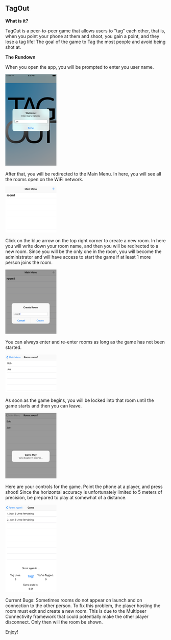 ## TagOut

**What is it?**

TagOut is a peer-to-peer game that allows users to "tag" each other, that is, when you point your phone at them and shoot, you gain a point, and they lose a tag life! The goal of the game to Tag the most people and avoid being shot at.

**The Rundown**

When you open the app, you will be prompted to enter you user name. 

<img src="GitHubImages/1.png" width="160"> 

After that, you will be redirected to the Main Menu. In here, you will see all the rooms open on the WiFi network.

<img src="GitHubImages/2.png" width="160"> 

Click on the blue arrow on the top right corner to create a new room. In here you will write down your room name, and then you will be redirected to a new room. Since you will be the only one in the room, you will become the administrator and will have access to start the game if at least 1 more person joins the room.

<img src="GitHubImages/3.png" width="160"> 

You can always enter and re-enter rooms as long as the game has not been started. 

<img src="GitHubImages/4.png" width="160"> 

As soon as the game begins, you will be locked into that room until the game starts and then you can leave.

<img src="GitHubImages/5.png" width="160"> 

Here are your controls for the game. Point the phone at a player, and press shoot! Since the horizontal accuracy is unfortunately limited to 5 meters of precision, be prepared to play at somewhat of a distance.

<img src="GitHubImages/6.png" width="160"> 

Current Bugs: Sometimes rooms do not appear on launch and on connection to the other person. To fix this problem, the player hosting the room must exit and create a new room. This is due to the Multipeer Connectivity framework that could potentially make the other player disconnect. Only then will the room be shown.

Enjoy!
